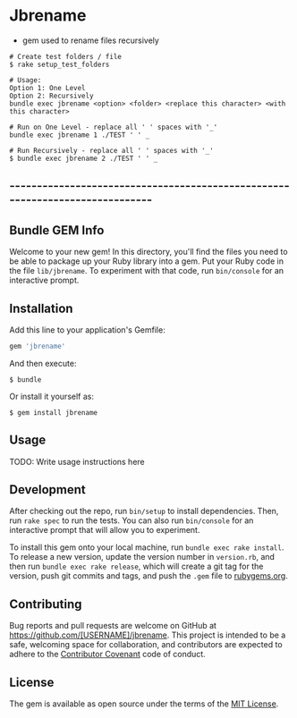 # Jbrename
- gem used to rename files recursively

```
# Create test folders / file
$ rake setup_test_folders

# Usage:
Option 1: One Level
Option 2: Recursively
bundle exec jbrename <option> <folder> <replace this character> <with this character>

# Run on One Level - replace all ' ' spaces with '_'
bundle exec jbrename 1 ./TEST ' ' _

# Run Recursively - replace all ' ' spaces with '_'
$ bundle exec jbrename 2 ./TEST ' ' _

```

## -----------------------------------------------------------------------------
## Bundle GEM Info
Welcome to your new gem! In this directory, you'll find the files you need to be able to package up your Ruby library into a gem. Put your Ruby code in the file `lib/jbrename`. To experiment with that code, run `bin/console` for an interactive prompt.


## Installation

Add this line to your application's Gemfile:

```ruby
gem 'jbrename'
```

And then execute:

    $ bundle

Or install it yourself as:

    $ gem install jbrename

## Usage

TODO: Write usage instructions here

## Development

After checking out the repo, run `bin/setup` to install dependencies. Then, run `rake spec` to run the tests. You can also run `bin/console` for an interactive prompt that will allow you to experiment.

To install this gem onto your local machine, run `bundle exec rake install`. To release a new version, update the version number in `version.rb`, and then run `bundle exec rake release`, which will create a git tag for the version, push git commits and tags, and push the `.gem` file to [rubygems.org](https://rubygems.org).

## Contributing

Bug reports and pull requests are welcome on GitHub at https://github.com/[USERNAME]/jbrename. This project is intended to be a safe, welcoming space for collaboration, and contributors are expected to adhere to the [Contributor Covenant](http://contributor-covenant.org) code of conduct.


## License

The gem is available as open source under the terms of the [MIT License](http://opensource.org/licenses/MIT).
